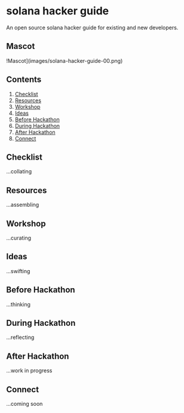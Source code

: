 # solana hacker guide

An open source solana hacker guide for existing and new developers.

## Mascot

!Mascot](images/solana-hacker-guide-00.png)

## Contents

1. [Checklist](#checklist)
1. [Resources](#resources)
1. [Workshop](#workshop)
1. [Ideas](#ideas)
1. [Before Hackathon](#before-hackathon)
1. [During Hackathon](#during-hackathon)
1. [After Hackathon](#after-hackathon)
1. [Connect](#connect)

## Checklist

...collating

## Resources

...assembling

## Workshop

...curating

## Ideas

...swifting

## Before Hackathon

...thinking

## During Hackathon

...reflecting

## After Hackathon

...work in progress

## Connect

...coming soon
